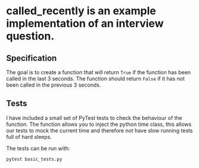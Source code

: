 # called_recently is an example implementation of an interview question.
## Specification

The goal is to create a function that will return `True` if the function has been called in the last 3 seconds.
The function should return `False` if it has not been called in the previous 3 seconds.

## Tests

I have included a small set of PyTest tests to check the behaviour of the function.
The function allows you to inject the python time class, 
this allows our tests to mock the current time and therefore not have slow running tests full of hard sleeps. 

The tests can be run with:
```bash
pytest basic_tests.py
```
